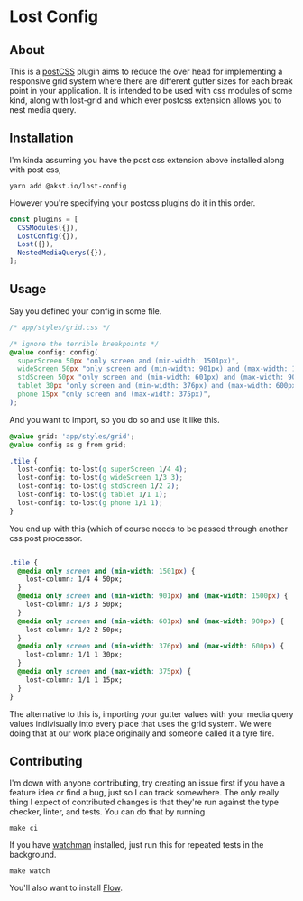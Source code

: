 # Lost Config

## About

This is a [postCSS][PostCSS] plugin aims to reduce the over head for
implementing a responsive grid system where there are different gutter
sizes for each break point in your application. It is intended to be used
with css modules of some kind, along with lost-grid and which ever postcss
extension allows you to nest media query.

## Installation

I'm kinda assuming you have the post css extension above installed along
with post css,

```
yarn add @akst.io/lost-config
```

However you're specifying your postcss plugins do it in this order.

```js
const plugins = [
  CSSModules({}),
  LostConfig({}),
  Lost({}),
  NestedMediaQuerys({}),
];
```

## Usage

Say you defined your config in some file.

```css
/* app/styles/grid.css */

/* ignore the terrible breakpoints */
@value config: config(
  superScreen 50px "only screen and (min-width: 1501px)",
  wideScreen 50px "only screen and (min-width: 901px) and (max-width: 1500px)",
  stdScreen 50px "only screen and (min-width: 601px) and (max-width: 900px)",
  tablet 30px "only screen and (min-width: 376px) and (max-width: 600px)",
  phone 15px "only screen and (max-width: 375px)",
);
```

And you want to import, so you do so and use it like this.

```css
@value grid: 'app/styles/grid';
@value config as g from grid;

.tile {
  lost-config: to-lost(g superScreen 1/4 4);
  lost-config: to-lost(g wideScreen 1/3 3);
  lost-config: to-lost(g stdScreen 1/2 2);
  lost-config: to-lost(g tablet 1/1 1);
  lost-config: to-lost(g phone 1/1 1);
}
```

You end up with this (which of course needs to be passed through another css post processor.

```css

.tile {
  @media only screen and (min-width: 1501px) {
    lost-column: 1/4 4 50px;
  }
  @media only screen and (min-width: 901px) and (max-width: 1500px) {
    lost-column: 1/3 3 50px;
  }
  @media only screen and (min-width: 601px) and (max-width: 900px) {
    lost-column: 1/2 2 50px;
  }
  @media only screen and (min-width: 376px) and (max-width: 600px) {
    lost-column: 1/1 1 30px;
  }
  @media only screen and (max-width: 375px) {
    lost-column: 1/1 1 15px;
  }
}
```

The alternative to this is, importing your gutter values with your
media query values indivisually into every place that uses the grid
system. We were doing that at our work place originally and someone
called it a tyre fire.

## Contributing

I'm down with anyone contributing, try creating an issue first if
you have a feature idea or find a bug, just so I can track somewhere.
The only really thing I expect of contributed changes is that they're
run against the type checker, linter, and tests. You can do that by
running

```
make ci
```

If you have [watchman][watchman] installed, just run this for repeated
tests in the background.

```
make watch
```

You'll also want to install [Flow][Flow].


[Flow]: https://flow.org
[watchman]: https://facebook.github.io/watchman/
[PostCSS]: http://postcss.org
